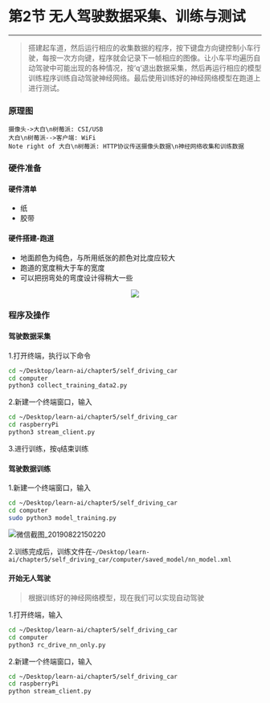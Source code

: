 # 第2节 无人驾驶数据采集、训练与测试

---

>搭建起车道，然后运行相应的收集数据的程序，按下键盘方向键控制小车行驶，每按一次方向键，程序就会记录下一帧相应的图像。让小车平均遍历自动驾驶中可能出现的各种情况，按‘q‘退出数据采集，然后再运行相应的模型训练程序训练自动驾驶神经网络。最后使用训练好的神经网络模型在跑道上进行测试。

### 原理图

```sequence
摄像头->大白\n树莓派: CSI/USB
大白\n树莓派-->客户端: WiFi
Note right of 大白\n树莓派: HTTP协议传送摄像头数据\n神经网络收集和训练数据
```

### **硬件准备**

#### 硬件清单

- 纸
- 胶带

#### 硬件搭建-跑道

- 地面颜色为纯色，与所用纸张的颜色对比度应较大
- 跑道的宽度稍大于车的宽度  
- 可以把拐弯处的弯度设计得稍大一些

<center><img src=https://md.hass.live/track.jpg></center>

### **程序及操作**

#### 驾驶数据采集

1.打开终端，执行以下命令  

```bash
cd ~/Desktop/learn-ai/chapter5/self_driving_car
cd computer
python3 collect_training_data2.py
```

2.新建一个终端窗口，输入  

```bash
cd ~/Desktop/learn-ai/chapter5/self_driving_car
cd raspberryPi
python3 stream_client.py
```

3.进行训练，按`q`结束训练  

#### 驾驶数据训练

1.新建一个终端窗口，输入  

```bash
cd ~/Desktop/learn-ai/chapter5/self_driving_car
cd computer
sudo python3 model_training.py
```

![微信截图_20190822150220](https://md.hass.live/%E5%BE%AE%E4%BF%A1%E6%88%AA%E5%9B%BE_20190822150220.png)

2.训练完成后，训练文件在`~/Desktop/learn-ai/chapter5/self_driving_car/computer/saved_model/nn_model.xml`

#### 开始无人驾驶

>根据训练好的神经网络模型，现在我们可以实现自动驾驶

1.打开终端，输入  

```bash
cd ~/Desktop/learn-ai/chapter5/self_driving_car
cd computer
python3 rc_drive_nn_only.py
```

2.新建一个终端窗口，输入  

```bash
cd ~/Desktop/learn-ai/chapter5/self_driving_car
cd raspberryPi
python stream_client.py
```
